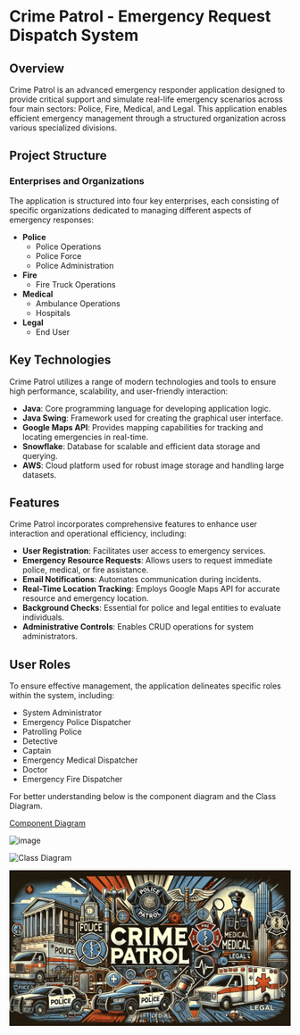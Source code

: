 # Crime Patrol - Emergency Request Dispatch System

## Overview
Crime Patrol is an advanced emergency responder application designed to provide critical support and simulate real-life emergency scenarios across four main sectors: Police, Fire, Medical, and Legal. This application enables efficient emergency management through a structured organization across various specialized divisions.

## Project Structure

### Enterprises and Organizations
The application is structured into four key enterprises, each consisting of specific organizations dedicated to managing different aspects of emergency responses:

- **Police**
  - Police Operations
  - Police Force
  - Police Administration
- **Fire**
  - Fire Truck Operations
- **Medical**
  - Ambulance Operations
  - Hospitals
- **Legal**
  - End User

## Key Technologies
Crime Patrol utilizes a range of modern technologies and tools to ensure high performance, scalability, and user-friendly interaction:

- **Java**: Core programming language for developing application logic.
- **Java Swing**: Framework used for creating the graphical user interface.
- **Google Maps API**: Provides mapping capabilities for tracking and locating emergencies in real-time.
- **Snowflake**: Database for scalable and efficient data storage and querying.
- **AWS**: Cloud platform used for robust image storage and handling large datasets.

## Features
Crime Patrol incorporates comprehensive features to enhance user interaction and operational efficiency, including:

- **User Registration**: Facilitates user access to emergency services.
- **Emergency Resource Requests**: Allows users to request immediate police, medical, or fire assistance.
- **Email Notifications**: Automates communication during incidents.
- **Real-Time Location Tracking**: Employs Google Maps API for accurate resource and emergency location.
- **Background Checks**: Essential for police and legal entities to evaluate individuals.
- **Administrative Controls**: Enables CRUD operations for system administrators.

## User Roles
To ensure effective management, the application delineates specific roles within the system, including:

- System Administrator
- Emergency Police Dispatcher
- Patrolling Police
- Detective
- Captain
- Emergency Medical Dispatcher
- Doctor
- Emergency Fire Dispatcher

For better understanding below is the component diagram and the Class Diagram.

[Component Diagram](https://user-images.githubusercontent.com/114356277/206962316-d60b332e-61b5-4fe3-8ee5-ca25f37a0938.png)


<img width="678" alt="image" src="https://user-images.githubusercontent.com/98195578/206963795-b6eb1617-e23e-4ade-bbb0-ddbc5276b507.png">




![Class Diagram](https://user-images.githubusercontent.com/114356277/206963348-2ecbd768-af11-4431-9c4b-3d02c80b3513.png)

![App Screenshot](Image/Img1.png)
